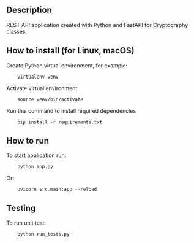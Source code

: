 ## Description

REST API application created with Python and FastAPI for Cryptography classes.



## How to install (for Linux, macOS)

Create Python virtual environment, for example:

        virtualenv venv

Activate virtual environment:

        source venv/bin/activate

Run this command to install required dependencies

        pip install -r requirements.txt



## How to run

To start application run:

        python app.py

Or:

        uvicorn src.main:app --reload



## Testing

To run unit test:

        python run_tests.py
